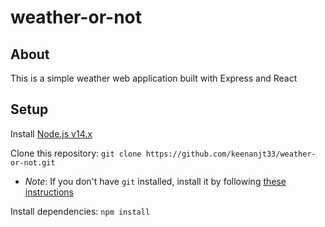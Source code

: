 # weather-or-not

## About

This is a simple weather web application built with Express and React

## Setup

Install [Node.js v14.x](https://nodejs.org/en/download/)

Clone this repository: `git clone https://github.com/keenanjt33/weather-or-not.git`  
  - _Note_: If you don't have `git` installed, install it by following
    [these instructions](https://git-scm.com/book/en/v2/Getting-Started-Installing-Git)

Install dependencies: `npm install`
